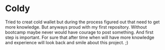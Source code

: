# Coldy
Tried to creat cold wallet but during the process figured out that need to get more knowledge. But anyways proud with my first repository. 
Without bootcamp maybe never would have courage to post something. And first step is important. 
For sure that after time when will have more knowledge and experience will look back and smile about this project. ;)

